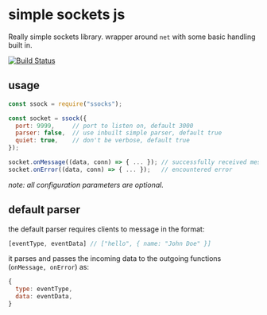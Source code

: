 # simple sockets js
Really simple sockets library. wrapper around `net` with some basic handling built in.

[![Build Status](https://img.shields.io/travis/adityavm/ssockjs/master.svg?style=flat-square)](https://travis-ci.org/adityavm/ssockjs)

## usage
```javascript
const ssock = require("ssocks");

const socket = ssock({
  port: 9999,     // port to listen on, default 3000
  parser: false,  // use inbuilt simple parser, default true
  quiet: true,    // don't be verbose, default true
});

socket.onMessage((data, conn) => { ... }); // successfully received message from client
socket.onError((data, conn) => { ... });   // encountered error
```

_note: all configuration parameters are optional._

## default parser
the default parser requires clients to message in the format:

```javascript
[eventType, eventData] // ["hello", { name: "John Doe" }]
```

it parses and passes the incoming data to the outgoing functions (`onMessage, onError`) as:

```javascript
{
  type: eventType,
  data: eventData,
}
```
